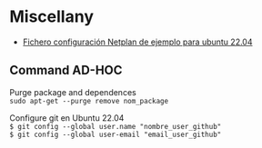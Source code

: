 # Miscellany

- [Fichero configuración Netplan de ejemplo para ubuntu 22.04](https://github.com/mormun/Miscellany/blob/main/netplan_config_ubuntu_22.04)

## Command AD-HOC

Purge package and dependences  
``
sudo apt-get --purge remove nom_package
``

Configure git en Ubuntu 22.04  
``
$ git config --global user.name "nombre_user_github"  
``  
``
$ git config --global user-email "email_user_github"
``
